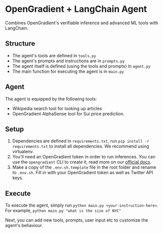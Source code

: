# OpenGradient + LangChain Agent

Combines OpenGradient's verifiable inference and advanced ML tools with LangChain.

## Structure

- The agent's tools are defined in `tools.py`
- The agent's prompts and instructions are in `prompts.py`
- The agent itself is defined (using the tools and prompts) in `agent.py`
- The main function for executing the agent is in `main.py`

## Agent

The agent is equipped by the following tools:

- Wikipedia search tool for looking up articles
- OpenGradient AlphaSense tool for Sui price prediction.

## Setup

1. Dependencies are defined in `requirements.txt`, run `pip install -r requirements.txt` to install all dependencies. We recommend using virtualenv.
2. You'll need an OpenGradient token in order to run inferences. You can use the `opengradient` CLI to create it, read more on our [official docs](https://docs.opengradient.ai/developers/sdk/#credentials-setup).
3. Make a copy of the `.env.sh.template` file in the root folder and rename to `.env.sh`. Fill in with your OpenGradient token as well as Twitter API keys.

## Execute

To execute the agent, simply run `python main.py <your-instruction-here>`. For example, `python main.py "what is the size of NYC"`

Next, you can add new tools, prompts, user input etc to customize the agent's behaviour.
